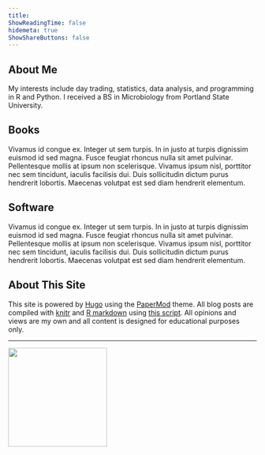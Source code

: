 ```yaml
---
title:
ShowReadingTime: false
hidemeta: true
ShowShareButtons: false
---
```


## About Me

My interests include day trading, statistics, data analysis, and programming in R and Python. I received a BS in Microbiology from Portland State University. 

## Books

Vivamus id congue ex. Integer ut sem turpis. In in justo at turpis dignissim euismod id sed magna. Fusce feugiat rhoncus nulla sit amet pulvinar. Pellentesque mollis at ipsum non scelerisque. Vivamus ipsum nisl, porttitor nec sem tincidunt, iaculis facilisis dui. Duis sollicitudin dictum purus hendrerit lobortis. Maecenas volutpat est sed diam hendrerit elementum.

## Software

Vivamus id congue ex. Integer ut sem turpis. In in justo at turpis dignissim euismod id sed magna. Fusce feugiat rhoncus nulla sit amet pulvinar. Pellentesque mollis at ipsum non scelerisque. Vivamus ipsum nisl, porttitor nec sem tincidunt, iaculis facilisis dui. Duis sollicitudin dictum purus hendrerit lobortis. Maecenas volutpat est sed diam hendrerit elementum.

## About This Site

This site is powered by [Hugo](https://gohugo.io/) using the [PaperMod](https://github.com/adityatelange/hugo-PaperMod/) theme. All blog posts are compiled with [knitr](https://yihui.org/knitr/) and [R markdown](https://rmarkdown.rstudio.com/) using [this script](https://github.com/rstudio/blogdown). All opinions and views are my own and all content is designed for educational purposes only. 

--------------------------------------

<img src="/./about_files/me2.png#center" alt="" width="200px" height="200px"/>
